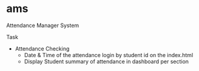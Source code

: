# ams
Attendance Manager System

Task
 - Attendance Checking
   - Date & Time of the attendance login by student id on the index.html
   - Display Student summary of attendance in dashboard per section
     
